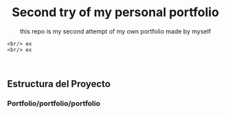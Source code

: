 <br/>
<p align="center">
    <h1 align="center">Second try of my personal portfolio
</h1>
  <p align="center">this repo is my second attempt of my own portfolio made by myself
    
    <br/> ex
    <br/> ex
  </p>
</p>
<br/>
<h2>
  Estructura del Proyecto
  <br/>
</h2>
<h3>
  Portfolio/portfolio/portfolio
  <br/>
</h3>
